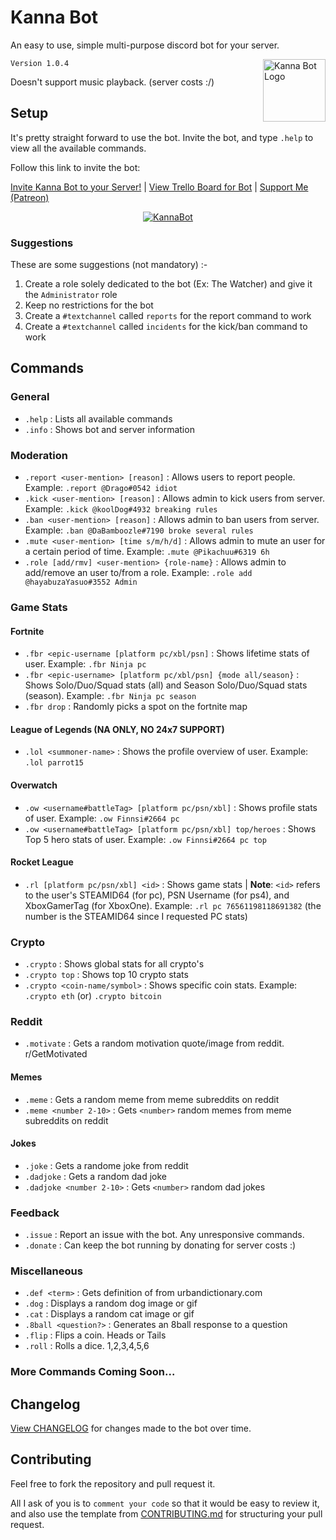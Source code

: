 # Kanna Bot

An easy to use, simple multi-purpose discord bot for your server.

<img src="https://i.imgur.com/ZOAzsBK.png" alt="Kanna Bot Logo" height = "100px" width = "100px" align="right">

`Version 1.0.4`

Doesn't support music playback. (server costs :/)

## Setup

It's pretty straight forward to use the bot. Invite the bot, and type `.help` to view all the available commands.

Follow this link to invite the bot:

[Invite Kanna Bot to your Server!](https://discordapp.com/oauth2/authorize?client_id=450118801816551424&permissions=1916071031&scope=bot) | [View Trello Board for Bot](https://trello.com/b/m81jUf4o/kanna-bot) | [Support Me (Patreon)](https://www.patreon.com/KannaDev)

<p align="center">
  <a href="https://discordbots.org/bot/450118801816551424">
    <img src="https://discordbots.org/api/widget/450118801816551424.svg" alt="KannaBot">
  </a>
</p>

### Suggestions

These are some suggestions (not mandatory) :-

1.  Create a role solely dedicated to the bot (Ex: The Watcher) and give it the `Administrator` role
2.  Keep no restrictions for the bot
3.  Create a `#textchannel` called `reports` for the report command to work
4.  Create a `#textchannel` called `incidents` for the kick/ban command to work

## Commands

### General

- `.help` : Lists all available commands
- `.info` : Shows bot and server information

### Moderation

- `.report <user-mention> [reason]` : Allows users to report people. Example: `.report @Drago#0542 idiot`
- `.kick <user-mention> [reason]` : Allows admin to kick users from server. Example: `.kick @koolDog#4932 breaking rules`
- `.ban <user-mention> [reason]` : Allows admin to ban users from server. Example: `.ban @DaBamboozle#7190 broke several rules`
- `.mute <user-mention> [time s/m/h/d]` : Allows admin to mute an user for a certain period of time. Example: `.mute @Pikachuu#6319 6h`
- `.role [add/rmv] <user-mention> {role-name}` : Allows admin to add/remove an user to/from a role. Example: `.role add @hayabuzaYasuo#3552 Admin`

### Game Stats

#### Fortnite

- `.fbr <epic-username [platform pc/xbl/psn]` : Shows lifetime stats of user. Example: `.fbr Ninja pc`
- `.fbr <epic-username> [platform pc/xbl/psn] {mode all/season}` : Shows Solo/Duo/Squad stats (all) and Season Solo/Duo/Squad stats (season). Example: `.fbr Ninja pc season`
- `.fbr drop` : Randomly picks a spot on the fortnite map

#### League of Legends (NA ONLY, NO 24x7 SUPPORT)

- `.lol <summoner-name>` : Shows the profile overview of user. Example: `.lol parrot15`

#### Overwatch

- `.ow <username#battleTag> [platform pc/psn/xbl]` : Shows profile stats of user. Example: `.ow Finnsi#2664 pc`
- `.ow <username#battleTag> [platform pc/psn/xbl] top/heroes` : Shows Top 5 hero stats of user. Example: `.ow Finnsi#2664 pc top`

#### Rocket League

- `.rl [platform pc/psn/xbl] <id>` : Shows game stats | **Note**: `<id>` refers to the user's STEAMID64 (for pc), PSN Username (for ps4), and XboxGamerTag (for XboxOne). Example: `.rl pc 76561198118691382` (the number is the STEAMID64 since I requested PC stats)

### Crypto

- `.crypto` : Shows global stats for all crypto's
- `.crypto top` : Shows top 10 crypto stats
- `.crypto <coin-name/symbol>` : Shows specific coin stats. Example: `.crypto eth` (or) `.crypto bitcoin`

### Reddit

- `.motivate` : Gets a random motivation quote/image from reddit. r/GetMotivated

#### Memes

- `.meme` : Gets a random meme from meme subreddits on reddit
- `.meme <number 2-10>` : Gets `<number>` random memes from meme subreddits on reddit

#### Jokes

- `.joke` : Gets a randome joke from reddit
- `.dadjoke` : Gets a random dad joke
- `.dadjoke <number 2-10>` : Gets `<number>` random dad jokes

### Feedback

- `.issue` : Report an issue with the bot. Any unresponsive commands.
- `.donate` : Can keep the bot running by donating for server costs :)

### Miscellaneous

- `.def <term>` : Gets definition of <term> from urbandictionary.com
- `.dog` : Displays a random dog image or gif
- `.cat` : Displays a random cat image or gif
- `.8ball <question?>` : Generates an 8ball response to a question
- `.flip` : Flips a coin. Heads or Tails
- `.roll` : Rolls a dice. 1,2,3,4,5,6

### More Commands Coming Soon...

## Changelog

[View CHANGELOG](CHANGELOG.md) for changes made to the bot over time.

## Contributing

Feel free to fork the repository and pull request it.

All I ask of you is to `comment your code` so that it would be easy to review it, and also use the template from [CONTRIBUTING.md](CONTRIBUTING.md) for structuring your pull request.

